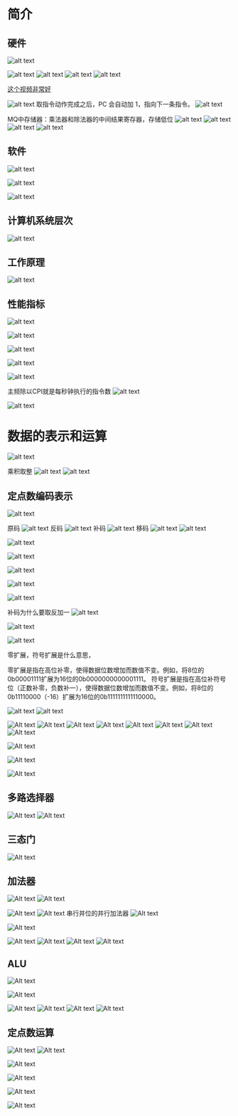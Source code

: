 

# 简介


## 硬件
![alt text](image.png)

![alt text](image-1.png)
![alt text](image-2.png)
![alt text](image-3.png)
![alt text](image-4.png)

[这个视频非常好](https://www.bilibili.com/video/BV1ps4y1d73V?t=1114.5&p=5)

![alt text](image-5.png)
取指令动作完成之后，PC 会自动加 1，指向下一条指令。
![alt text](image-6.png)

MQ中存储器：乘法器和除法器的中间结果寄存器，存储低位
![alt text](image-7.png)
![alt text](image-8.png)
![alt text](image-9.png)
![alt text](image-11.png)


## 软件
![alt text](image-12.png)



![alt text](image-13.png)




![alt text](image-10.png)


## 计算机系统层次

![alt text](image-14.png)


## 工作原理

![alt text](image-15.png)


## 性能指标

![alt text](image-16.png)

![alt text](image-18.png)

![alt text](image-20.png)

![alt text](image-21.png)

![alt text](image-22.png)

主频除以CPI就是每秒钟执行的指令数
![alt text](image-23.png)

![alt text](image-24.png)


# 数据的表示和运算

![alt text](image-25.png)

乘积取整
![alt text](image-26.png)
![alt text](image-28.png)


## 定点数编码表示

![alt text](image-29.png)

原码
![alt text](image-30.png)
反码
![alt text](image-31.png)
补码
![alt text](image-32.png)
移码
![alt text](image-33.png)
![alt text](image-34.png)

![alt text](image-35.png)

![alt text](image-36.png)

![alt text](image-37.png)

![alt text](image-38.png)

![alt text](image-39.png)

补码为什么要取反加一
![alt text](image-40.png)

![alt text](image-41.png)

![alt text](image-42.png)

零扩展，符号扩展是什么意思，

零扩展是指在高位补零，使得数据位数增加而数值不变。例如，将8位的0b00001111扩展为16位的0b0000000000001111。
符号扩展是指在高位补符号位（正数补零，负数补一），使得数据位数增加而数值不变。例如，将8位的0b11110000（-16）扩展为16位的0b1111111111110000。

![alt text](image-43.png)
![alt text](image-44.png)

![Alt text](image-45.png)
![Alt text](image-46.png)
![Alt text](image-47.png)
![Alt text](image-48.png)
![Alt text](image-49.png)
![Alt text](image-50.png)
![Alt text](image-51.png)
![Alt text](image-52.png)

![Alt text](image-53.png)

![Alt text](image-54.png)

![Alt text](image-55.png)

## 多路选择器

![Alt text](image-56.png)
![Alt text](image-57.png)


## 三态门
![Alt text](image-58.png)

## 加法器

![Alt text](image-59.png)
![Alt text](image-60.png)

![Alt text](image-61.png)
![Alt text](image-62.png)
串行并位的并行加法器
![Alt text](image-64.png)

![Alt text](image-65.png)

![Alt text](image-66.png)
![Alt text](image-67.png)
![Alt text](image-68.png)
![Alt text](image-69.png)


## ALU
![Alt text](image-70.png)

![Alt text](image-71.png)

![Alt text](image-72.png)
![Alt text](image-73.png)
![Alt text](image-74.png)
![Alt text](image-75.png)

## 定点数运算

![Alt text](image-76.png)
![Alt text](image-77.png)

![Alt text](image-78.png)

![Alt text](image-79.png)

![Alt text](image-80.png)

![Alt text](image-81.png)























































